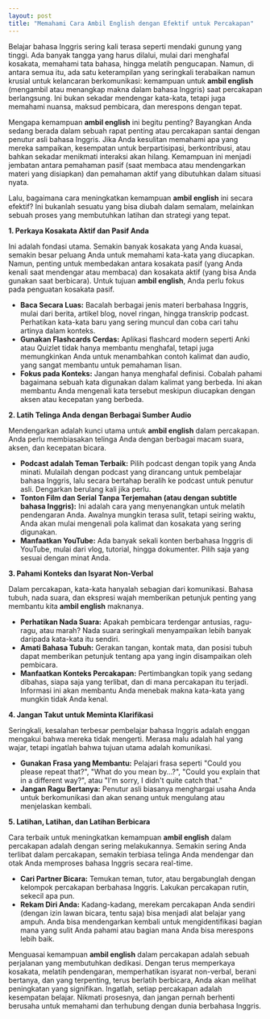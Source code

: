 ```yaml
---
layout: post
title: "Memahami Cara Ambil English dengan Efektif untuk Percakapan"
---
```


Belajar bahasa Inggris sering kali terasa seperti mendaki gunung yang tinggi. Ada banyak tangga yang harus dilalui, mulai dari menghafal kosakata, memahami tata bahasa, hingga melatih pengucapan. Namun, di antara semua itu, ada satu keterampilan yang seringkali terabaikan namun krusial untuk kelancaran berkomunikasi: kemampuan untuk **ambil english** (mengambil atau menangkap makna dalam bahasa Inggris) saat percakapan berlangsung. Ini bukan sekadar mendengar kata-kata, tetapi juga memahami nuansa, maksud pembicara, dan merespons dengan tepat.

Mengapa kemampuan **ambil english** ini begitu penting? Bayangkan Anda sedang berada dalam sebuah rapat penting atau percakapan santai dengan penutur asli bahasa Inggris. Jika Anda kesulitan memahami apa yang mereka sampaikan, kesempatan untuk berpartisipasi, berkontribusi, atau bahkan sekadar menikmati interaksi akan hilang. Kemampuan ini menjadi jembatan antara pemahaman pasif (saat membaca atau mendengarkan materi yang disiapkan) dan pemahaman aktif yang dibutuhkan dalam situasi nyata.

Lalu, bagaimana cara meningkatkan kemampuan **ambil english** ini secara efektif? Ini bukanlah sesuatu yang bisa diubah dalam semalam, melainkan sebuah proses yang membutuhkan latihan dan strategi yang tepat.

**1. Perkaya Kosakata Aktif dan Pasif Anda**

Ini adalah fondasi utama. Semakin banyak kosakata yang Anda kuasai, semakin besar peluang Anda untuk memahami kata-kata yang diucapkan. Namun, penting untuk membedakan antara kosakata pasif (yang Anda kenali saat mendengar atau membaca) dan kosakata aktif (yang bisa Anda gunakan saat berbicara). Untuk tujuan **ambil english**, Anda perlu fokus pada penguatan kosakata pasif.

*   **Baca Secara Luas:** Bacalah berbagai jenis materi berbahasa Inggris, mulai dari berita, artikel blog, novel ringan, hingga transkrip podcast. Perhatikan kata-kata baru yang sering muncul dan coba cari tahu artinya dalam konteks.
*   **Gunakan Flashcards Cerdas:** Aplikasi flashcard modern seperti Anki atau Quizlet tidak hanya membantu menghafal, tetapi juga memungkinkan Anda untuk menambahkan contoh kalimat dan audio, yang sangat membantu untuk pemahaman lisan.
*   **Fokus pada Konteks:** Jangan hanya menghafal definisi. Cobalah pahami bagaimana sebuah kata digunakan dalam kalimat yang berbeda. Ini akan membantu Anda mengenali kata tersebut meskipun diucapkan dengan aksen atau kecepatan yang berbeda.

**2. Latih Telinga Anda dengan Berbagai Sumber Audio**

Mendengarkan adalah kunci utama untuk **ambil english** dalam percakapan. Anda perlu membiasakan telinga Anda dengan berbagai macam suara, aksen, dan kecepatan bicara.

*   **Podcast adalah Teman Terbaik:** Pilih podcast dengan topik yang Anda minati. Mulailah dengan podcast yang dirancang untuk pembelajar bahasa Inggris, lalu secara bertahap beralih ke podcast untuk penutur asli. Dengarkan berulang kali jika perlu.
*   **Tonton Film dan Serial Tanpa Terjemahan (atau dengan subtitle bahasa Inggris):** Ini adalah cara yang menyenangkan untuk melatih pendengaran Anda. Awalnya mungkin terasa sulit, tetapi seiring waktu, Anda akan mulai mengenali pola kalimat dan kosakata yang sering digunakan.
*   **Manfaatkan YouTube:** Ada banyak sekali konten berbahasa Inggris di YouTube, mulai dari vlog, tutorial, hingga dokumenter. Pilih saja yang sesuai dengan minat Anda.

**3. Pahami Konteks dan Isyarat Non-Verbal**

Dalam percakapan, kata-kata hanyalah sebagian dari komunikasi. Bahasa tubuh, nada suara, dan ekspresi wajah memberikan petunjuk penting yang membantu kita **ambil english** maknanya.

*   **Perhatikan Nada Suara:** Apakah pembicara terdengar antusias, ragu-ragu, atau marah? Nada suara seringkali menyampaikan lebih banyak daripada kata-kata itu sendiri.
*   **Amati Bahasa Tubuh:** Gerakan tangan, kontak mata, dan posisi tubuh dapat memberikan petunjuk tentang apa yang ingin disampaikan oleh pembicara.
*   **Manfaatkan Konteks Percakapan:** Pertimbangkan topik yang sedang dibahas, siapa saja yang terlibat, dan di mana percakapan itu terjadi. Informasi ini akan membantu Anda menebak makna kata-kata yang mungkin tidak Anda kenal.

**4. Jangan Takut untuk Meminta Klarifikasi**

Seringkali, kesalahan terbesar pembelajar bahasa Inggris adalah enggan mengakui bahwa mereka tidak mengerti. Merasa malu adalah hal yang wajar, tetapi ingatlah bahwa tujuan utama adalah komunikasi.

*   **Gunakan Frasa yang Membantu:** Pelajari frasa seperti "Could you please repeat that?", "What do you mean by...?", "Could you explain that in a different way?", atau "I'm sorry, I didn't quite catch that."
*   **Jangan Ragu Bertanya:** Penutur asli biasanya menghargai usaha Anda untuk berkomunikasi dan akan senang untuk mengulang atau menjelaskan kembali.

**5. Latihan, Latihan, dan Latihan Berbicara**

Cara terbaik untuk meningkatkan kemampuan **ambil english** dalam percakapan adalah dengan sering melakukannya. Semakin sering Anda terlibat dalam percakapan, semakin terbiasa telinga Anda mendengar dan otak Anda memproses bahasa Inggris secara real-time.

*   **Cari Partner Bicara:** Temukan teman, tutor, atau bergabunglah dengan kelompok percakapan berbahasa Inggris. Lakukan percakapan rutin, sekecil apa pun.
*   **Rekam Diri Anda:** Kadang-kadang, merekam percakapan Anda sendiri (dengan izin lawan bicara, tentu saja) bisa menjadi alat belajar yang ampuh. Anda bisa mendengarkan kembali untuk mengidentifikasi bagian mana yang sulit Anda pahami atau bagian mana Anda bisa merespons lebih baik.

Menguasai kemampuan **ambil english** dalam percakapan adalah sebuah perjalanan yang membutuhkan dedikasi. Dengan terus memperkaya kosakata, melatih pendengaran, memperhatikan isyarat non-verbal, berani bertanya, dan yang terpenting, terus berlatih berbicara, Anda akan melihat peningkatan yang signifikan. Ingatlah, setiap percakapan adalah kesempatan belajar. Nikmati prosesnya, dan jangan pernah berhenti berusaha untuk memahami dan terhubung dengan dunia berbahasa Inggris.

